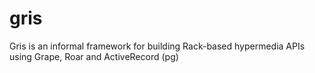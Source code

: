 # gris
Gris is an informal framework for building Rack-based hypermedia APIs using Grape, Roar and ActiveRecord (pg)
